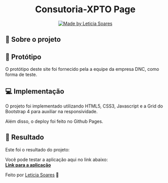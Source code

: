 <h1 align="center">Consutoria-XPTO Page</h1>

<p align="center">
  <a href="https://github.com/leticia-soares">
    <img alt="Made by Leticia Soares" src="https://img.shields.io/badge/made%20by-Leticia%20Soares-%2304D361">
  </a>
</p>

## 🚀 Sobre o projeto

## :art: Protótipo

O protótipo deste site foi fornecido pela a equipe da empresa DNC, como
forma de teste.

## :computer: Implementação

O projeto foi implementado utilizando HTML5, CSS3, Javascript e a Grid do Bootstrap 4 para auxiliar na responsividade.

Além disso, o deploy foi feito no Github Pages.

## :clap: Resultado

Este foi o resultado do projeto:

Você pode testar a aplicação aqui no link abaixo: <br/>
**[Link para a aplicação](https://leticia-soares.github.io/consutoria-xpto/)**

Feito por <a href="https://github.com/leticia-soares" target="_blank">Leticia Soares</a> :wave:
